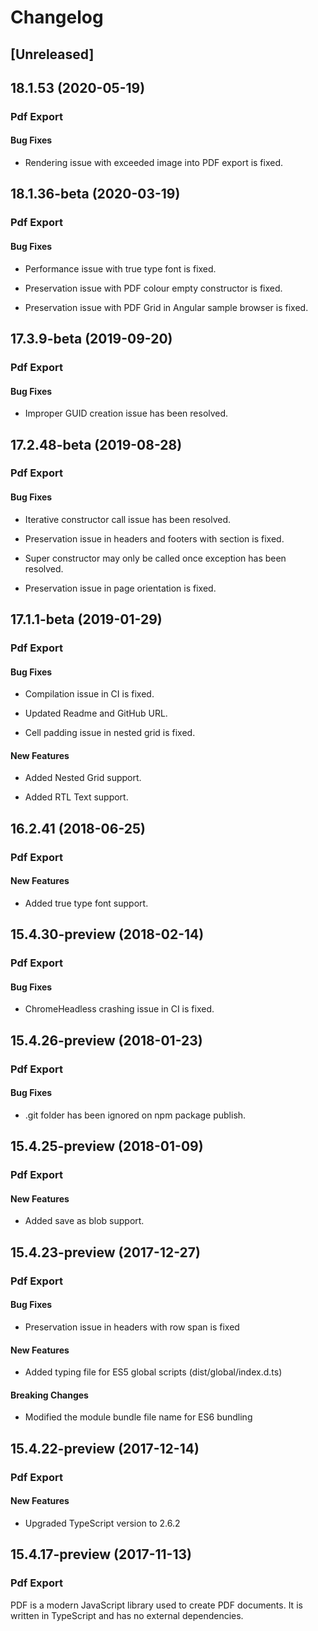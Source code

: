 # Changelog

## [Unreleased]

## 18.1.53 (2020-05-19)

### Pdf Export

#### Bug Fixes

- Rendering issue with exceeded image into PDF export is fixed.

## 18.1.36-beta (2020-03-19)

### Pdf Export

#### Bug Fixes

- Performance issue with true type font is fixed.

- Preservation issue with PDF colour empty constructor is fixed.

- Preservation issue with PDF Grid in Angular sample browser is fixed.

## 17.3.9-beta (2019-09-20)

### Pdf Export

#### Bug Fixes

- Improper GUID creation issue has been resolved.

## 17.2.48-beta (2019-08-28)

### Pdf Export

#### Bug Fixes

- Iterative constructor call issue has been resolved.

- Preservation issue in headers and footers with section is fixed.

- Super constructor may only be called once exception has been resolved.

- Preservation issue in page orientation is fixed.

## 17.1.1-beta (2019-01-29)

### Pdf Export

#### Bug Fixes

- Compilation issue in CI is fixed.

- Updated Readme and GitHub URL.

- Cell padding issue in nested grid is fixed.

#### New Features

- Added Nested Grid support.

- Added RTL Text support.

## 16.2.41 (2018-06-25)

### Pdf Export

#### New Features

- Added true type font support.

## 15.4.30-preview (2018-02-14)

### Pdf Export

#### Bug Fixes

- ChromeHeadless crashing issue in CI is fixed.

## 15.4.26-preview (2018-01-23)

### Pdf Export

#### Bug Fixes

- .git folder has been ignored on npm package publish.

## 15.4.25-preview (2018-01-09)

### Pdf Export

#### New Features

- Added save as blob support.

## 15.4.23-preview (2017-12-27)

### Pdf Export

#### Bug Fixes

- Preservation issue in headers with row span is fixed

#### New Features

- Added typing file for ES5 global scripts (dist/global/index.d.ts)

#### Breaking Changes

- Modified the module bundle file name for ES6 bundling

## 15.4.22-preview (2017-12-14)

### Pdf Export

#### New Features

- Upgraded TypeScript version to 2.6.2

## 15.4.17-preview (2017-11-13)

### Pdf Export

PDF is a modern JavaScript library used to create PDF documents. It is written in TypeScript and has no external dependencies.